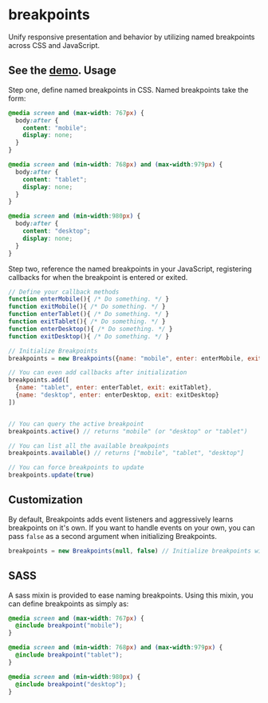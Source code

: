 breakpoints
===========

Unify responsive presentation and behavior by utilizing named breakpoints across CSS and JavaScript.

See the [demo](http://danott.github.com/breakpoints).
Usage
-----

Step one, define named breakpoints in CSS. Named breakpoints take the form:

```css
@media screen and (max-width: 767px) {
  body:after {
    content: "mobile";
    display: none;
  }
}

@media screen and (min-width: 768px) and (max-width:979px) {
  body:after {
    content: "tablet";
    display: none;
  }
}

@media screen and (min-width:980px) {
  body:after {
    content: "desktop";
    display: none;
  }
}
```

Step two, reference the named breakpoints in your JavaScript, registering callbacks for when the breakpoint is entered or exited.


```javascript
// Define your callback methods
function enterMobile(){ /* Do something. */ }
function exitMobile(){ /* Do something. */ }
function enterTablet(){ /* Do something. */ }
function exitTablet(){ /* Do something. */ }
function enterDesktop(){ /* Do something. */ }
function exitDesktop(){ /* Do something. */ }

// Initialize Breakpoints
breakpoints = new Breakpoints({name: "mobile", enter: enterMobile, exit: exitMobile})

// You can even add callbacks after initialization
breakpoints.add([
  {name: "tablet", enter: enterTablet, exit: exitTablet},
  {name: "desktop", enter: enterDesktop, exit: exitDesktop}
])


// You can query the active breakpoint
breakpoints.active() // returns "mobile" (or "desktop" or "tablet")

// You can list all the available breakpoints
breakpoints.available() // returns ["mobile", "tablet", "desktop"]

// You can force breakpoints to update
breakpoints.update(true)
```

Customization
-------------

By default, Breakpoints adds event listeners and aggressively learns breakpoints on it's own. If you want to handle events on your own, you can pass `false` as a second argument when initializing Breakpoints.

```javascript
breakpoints = new Breakpoints(null, false) // Initialize breakpoints without setting up event listeners.
```

SASS
----

A sass mixin is provided to ease naming breakpoints. Using this mixin, you can define breakpoints as simply as:

```scss
@media screen and (max-width: 767px) {
  @include breakpoint("mobile");
}

@media screen and (min-width: 768px) and (max-width:979px) {
  @include breakpoint("tablet");
}

@media screen and (min-width:980px) {
  @include breakpoint("desktop");
}
```
